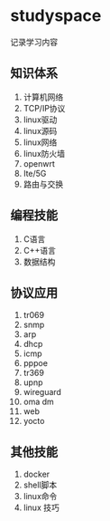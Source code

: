 # studyspace
记录学习内容

## 知识体系
1. 计算机网络
2. TCP/IP协议
3. linux驱动
4. linux源码
5. linux网络
6. linux防火墙
7. openwrt
8. lte/5G
9. 路由与交换

## 编程技能
1. C语言
2. C++语言
3. 数据结构

## 协议应用
1. tr069
2. snmp
3. arp
4. dhcp
5. icmp
6. pppoe
7. tr369
8. upnp
9. wireguard
10. oma dm
11. web
12. yocto

## 其他技能
1. docker
2. shell脚本
3. linux命令
4. linux 技巧
